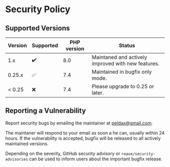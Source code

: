 # Security Policy

## Supported Versions

| Version | Supported          | PHP version | Status |
| ------- | ------------------ |-------------|--------|
| 1.x     | :heavy_check_mark: | 8.0         | Maintaned and actively improved with new features.
| 0.25.x  | :white_check_mark: | 7.4         | Maintained in bugfix only mode.
| < 0.25  | :x:                | 7.4         | Please upgrade to 0.25 or later.

## Reporting a Vulnerability

Report security bugs by emailing the maintainer at peldax@gmail.com.

The maintaner will respond to your email as soon a he can, usually within 24 hours. 
If the vulnerability is accepted, bugfix will be released to all actively maintained versions.

Depending on the severity, GitHub security advisory or `roave/security-advisories` can be used to inform users about the important bugfix release.
